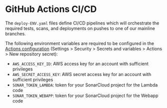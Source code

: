 # GitHub Actions CI/CD

The `deploy-ENV.yaml` files define CI/CD pipelines which will orchestrate the required tests, scans, and deployments on pushes to one of our mainline branches.

The following environment variables are required to be configured in the [Actions configuration](https://github.com/OctoConsulting/fcc-aas-alpha/settings/secrets/actions) (Settings > Security > Secrets and variables > Actions > New repository secret):

- `AWS_ACCESS_KEY_ID`: AWS access key for an account with sufficient privileges
- `AWS_SECRET_ACCESS_KEY`: AWS secret access key for an account with sufficient privileges
- `SONAR_TOKEN_LAMBDA`: token for your SonarCloud project for the Lambda code
- `SONAR_TOKEN_WEBAPP`: token for your SonarCloud project for the Webapp code
